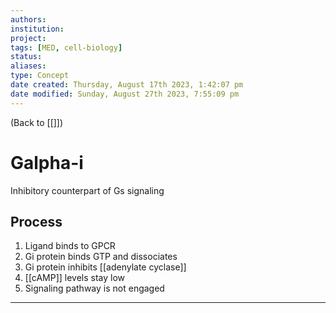 ```yaml
---
authors: 
institution: 
project: 
tags: [MED, cell-biology]
status: 
aliases: 
type: Concept
date created: Thursday, August 17th 2023, 1:42:07 pm
date modified: Sunday, August 27th 2023, 7:55:09 pm
---
```


(Back to [[]])

# Galpha-i

Inhibitory counterpart of Gs signaling
## Process
1. Ligand binds to GPCR
2. Gi protein binds GTP and dissociates
3. Gi protein inhibits [[adenylate cyclase]]
4. [[cAMP]] levels stay low
5. Signaling pathway is not engaged

---
